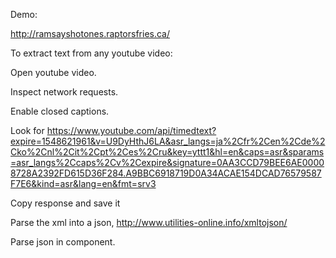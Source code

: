 Demo:

http://ramsayshotones.raptorsfries.ca/

To extract text from any youtube video:

Open youtube video.

Inspect network requests.

Enable closed captions.

Look for https://www.youtube.com/api/timedtext?expire=1548621961&v=U9DyHthJ6LA&asr_langs=ja%2Cfr%2Cen%2Cde%2Cko%2Cnl%2Cit%2Cpt%2Ces%2Cru&key=yttt1&hl=en&caps=asr&sparams=asr_langs%2Ccaps%2Cv%2Cexpire&signature=0AA3CCD79BEE6AE00008728A2392FD615D36F284.A9BBC6918719D0A34ACAE154DCAD76579587F7E6&kind=asr&lang=en&fmt=srv3

Copy response and save it

Parse the xml into a json, http://www.utilities-online.info/xmltojson/

Parse json in component.

